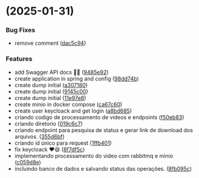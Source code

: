 #  (2025-01-31)


### Bug Fixes

* remove comment ([dac5c94](https://github.com/pos-fiap-schepis/hackton-spring-app/commit/dac5c945bf733019a095528b62c1ddacdb1de498))


### Features

* add Swagger API docs 🚀📖 ([9485e92](https://github.com/pos-fiap-schepis/hackton-spring-app/commit/9485e925d351c68b80831e7749262be10ed07a9c))
* create application in spring and config ([98dd74b](https://github.com/pos-fiap-schepis/hackton-spring-app/commit/98dd74ba9df014270e39db1c49bfcc6a023adf75))
* create dump initial ([a307180](https://github.com/pos-fiap-schepis/hackton-spring-app/commit/a307180986c2ffa6ab8529fbdfaf16a380beaeb1))
* create dump initial ([9145c00](https://github.com/pos-fiap-schepis/hackton-spring-app/commit/9145c007e11c5aca75d28031207277b501272e1f))
* create dump initial ([11e97e8](https://github.com/pos-fiap-schepis/hackton-spring-app/commit/11e97e8886b7a063e7fae3a52979083b5f0cf9e8))
* create minio in docker compose ([ca67c60](https://github.com/pos-fiap-schepis/hackton-spring-app/commit/ca67c60f73941691f3606a39fbd4eeb5e532a4c4))
* create user keycloack and get login ([a8bd685](https://github.com/pos-fiap-schepis/hackton-spring-app/commit/a8bd685d94c1531760a87b3beeeb1af5bc79c31c))
* criando codigo de processamento de videos e endpoints ([f50eb83](https://github.com/pos-fiap-schepis/hackton-spring-app/commit/f50eb837a21ccd070665f4b80e4517a247cc8b10))
* criando diretorio ([019c6c7](https://github.com/pos-fiap-schepis/hackton-spring-app/commit/019c6c7a75bd54f629baea43a0d4c940efadcc17))
* criando endpoint para pesquisa de status e gerar link de download dos arquivos. ([355d6bf](https://github.com/pos-fiap-schepis/hackton-spring-app/commit/355d6bfa5626392e4c56a0af14739568eab2d06b))
* criando id único para request ([1ffb401](https://github.com/pos-fiap-schepis/hackton-spring-app/commit/1ffb401c7031159acfd23acadf6cf29e8be0f3cd))
* fix keycloack ❤️😄 ([8f7df5c](https://github.com/pos-fiap-schepis/hackton-spring-app/commit/8f7df5c0bc61b1f3e8a7c1d15e1d250c85b44c14))
* implementando processamento do video com rabbitmq e minio ([c059d8e](https://github.com/pos-fiap-schepis/hackton-spring-app/commit/c059d8ea0cd7cfc2a3bafccc362ce89556fef6ef))
* incluindo banco de dados e salvando status das operações. ([8fb095c](https://github.com/pos-fiap-schepis/hackton-spring-app/commit/8fb095c684eec41195e41b0d016091831bf805e4))



